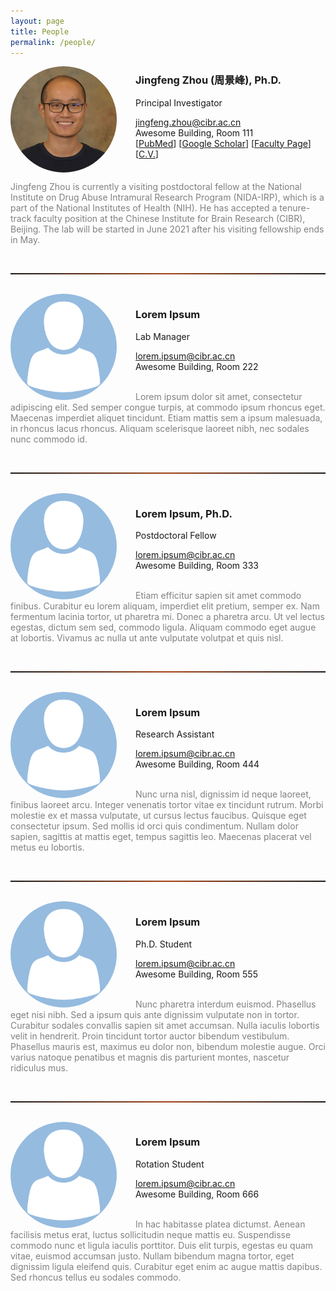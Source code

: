 ```yaml
---
layout: page
title: People
permalink: /people/
---
```


<!-- ========================================================================================================================== -->
<img align="left" width="170" style="margin-right:30px; border-radius: 50%; border: 0px solid #6495ED;" src="/people/jingfeng_head_shot.jpg" />

<h3>Jingfeng Zhou (周景峰), Ph.D.</h3>

Principal Investigator

[jingfeng.zhou@cibr.ac.cn](mailto:jingfeng.zhou@cibr.ac.cn)<br>Awesome Building, Room 111<br>
[[PubMed](https://www.ncbi.nlm.nih.gov/myncbi/1-AMNoyoc62Qs/bibliography/public/?sortby=pubDate&sdirection=descending)] [[Google Scholar](https://scholar.google.com/citations?user=ZQD-fmcAAAAJ)] [[Faculty Page](http://www.cibr.ac.cn/#/science/team/detail/547)] [[C.V.](CV/jingfeng.md)] <br clear="left" />

<p style="color:gray">
Jingfeng Zhou is currently a visiting postdoctoral fellow at the National Institute on Drug Abuse Intramural Research Program (NIDA-IRP), which is a part of the National Institutes of Health (NIH). He has accepted a tenure-track faculty position at the Chinese Institute for Brain Research (CIBR), Beijing. The lab will be started in June 2021 after his visiting fellowship ends in May.
</p>

<br>
<hr style="height:2px; border:1px; background-image: linear-gradient(to right, rgba(255, 94, 19, 0), rgba(255, 94, 19, 0.6), rgba(255, 94, 19, 0))" />
<br>


<!-- ========================================================================================================================== -->
<img align="left" width="170" style="margin-right:30px; border-radius: 50%; border: 0px solid #6495ED;" src="/people/avatar.png" />

<h3>Lorem Ipsum</h3>

Lab Manager

[lorem.ipsum@cibr.ac.cn](mailto:jingfeng.zhou@cibr.ac.cn)<br>Awesome Building, Room 222<br><br>

<p style="color:gray">
Lorem ipsum dolor sit amet, consectetur adipiscing elit. Sed semper congue turpis, at commodo ipsum rhoncus eget. Maecenas imperdiet aliquet tincidunt. Etiam mattis sem a ipsum malesuada, in rhoncus lacus rhoncus. Aliquam scelerisque laoreet nibh, nec sodales nunc commodo id. 
</p>

<br>
<hr style="height:2px; border:1px; background-image: linear-gradient(to right, rgba(255, 94, 19, 0), rgba(255, 94, 19, 0.6), rgba(255, 94, 19, 0))" />
<br>


<!-- ========================================================================================================================== -->
<img align="left" width="170" style="margin-right:30px; border-radius: 50%; border: 0px solid #6495ED;" src="/people/avatar.png" />

<h3>Lorem Ipsum, Ph.D.</h3>

Postdoctoral Fellow

[lorem.ipsum@cibr.ac.cn](mailto:jingfeng.zhou@cibr.ac.cn)<br>Awesome Building, Room 333<br><br>

<p style="color:gray">
Etiam efficitur sapien sit amet commodo finibus. Curabitur eu lorem aliquam, imperdiet elit pretium, semper ex. Nam fermentum lacinia tortor, ut pharetra mi. Donec a pharetra arcu. Ut vel lectus egestas, dictum sem sed, commodo ligula. Aliquam commodo eget augue at lobortis. Vivamus ac nulla ut ante vulputate volutpat et quis nisl.
</p>

<br>
<hr style="height:2px; border:1px; background-image: linear-gradient(to right, rgba(255, 94, 19, 0), rgba(255, 94, 19, 0.6), rgba(255, 94, 19, 0))" />
<br>



<!-- ========================================================================================================================== -->
<img align="left" width="170" style="margin-right:30px; border-radius: 50%; border: 0px solid #6495ED;" src="/people/avatar.png" />

<h3>Lorem Ipsum</h3>

Research Assistant

[lorem.ipsum@cibr.ac.cn](mailto:jingfeng.zhou@cibr.ac.cn)<br>Awesome Building, Room 444<br><br>

<p style="color:gray">
Nunc urna nisl, dignissim id neque laoreet, finibus laoreet arcu. Integer venenatis tortor vitae ex tincidunt rutrum. Morbi molestie ex et massa vulputate, ut cursus lectus faucibus. Quisque eget consectetur ipsum. Sed mollis id orci quis condimentum. Nullam dolor sapien, sagittis at mattis eget, tempus sagittis leo. Maecenas placerat vel metus eu lobortis.
</p>

<br>
<hr style="height:2px; border:1px; background-image: linear-gradient(to right, rgba(255, 94, 19, 0), rgba(255, 94, 19, 0.6), rgba(255, 94, 19, 0))" />
<br>


<!-- ========================================================================================================================== -->
<img align="left" width="170" style="margin-right:30px; border-radius: 50%; border: 0px solid #6495ED;" src="/people/avatar.png" />

<h3>Lorem Ipsum</h3>

Ph.D. Student

[lorem.ipsum@cibr.ac.cn](mailto:jingfeng.zhou@cibr.ac.cn)<br>Awesome Building, Room 555<br><br>

<p style="color:gray">
Nunc pharetra interdum euismod. Phasellus eget nisi nibh. Sed a ipsum quis ante dignissim vulputate non in tortor. Curabitur sodales convallis sapien sit amet accumsan. Nulla iaculis lobortis velit in hendrerit. Proin tincidunt tortor auctor bibendum vestibulum. Phasellus mauris est, maximus eu dolor non, bibendum molestie augue. Orci varius natoque penatibus et magnis dis parturient montes, nascetur ridiculus mus.
</p>

<br>
<hr style="height:2px; border:1px; background-image: linear-gradient(to right, rgba(255, 94, 19, 0), rgba(255, 94, 19, 0.6), rgba(255, 94, 19, 0))" />
<br>

<!-- ========================================================================================================================== -->
<img align="left" width="170" style="margin-right:30px; border-radius: 50%; border: 0px solid #6495ED;" src="/people/avatar.png" />

<h3>Lorem Ipsum</h3>

Rotation Student

[lorem.ipsum@cibr.ac.cn](mailto:jingfeng.zhou@cibr.ac.cn)<br>Awesome Building, Room 666<br><br>

<p style="color:gray">
In hac habitasse platea dictumst. Aenean facilisis metus erat, luctus sollicitudin neque mattis eu. Suspendisse commodo nunc et ligula iaculis porttitor. Duis elit turpis, egestas eu quam vitae, euismod accumsan justo. Nullam bibendum magna tortor, eget dignissim ligula eleifend quis. Curabitur eget enim ac augue mattis dapibus. Sed rhoncus tellus eu sodales commodo.
</p>

